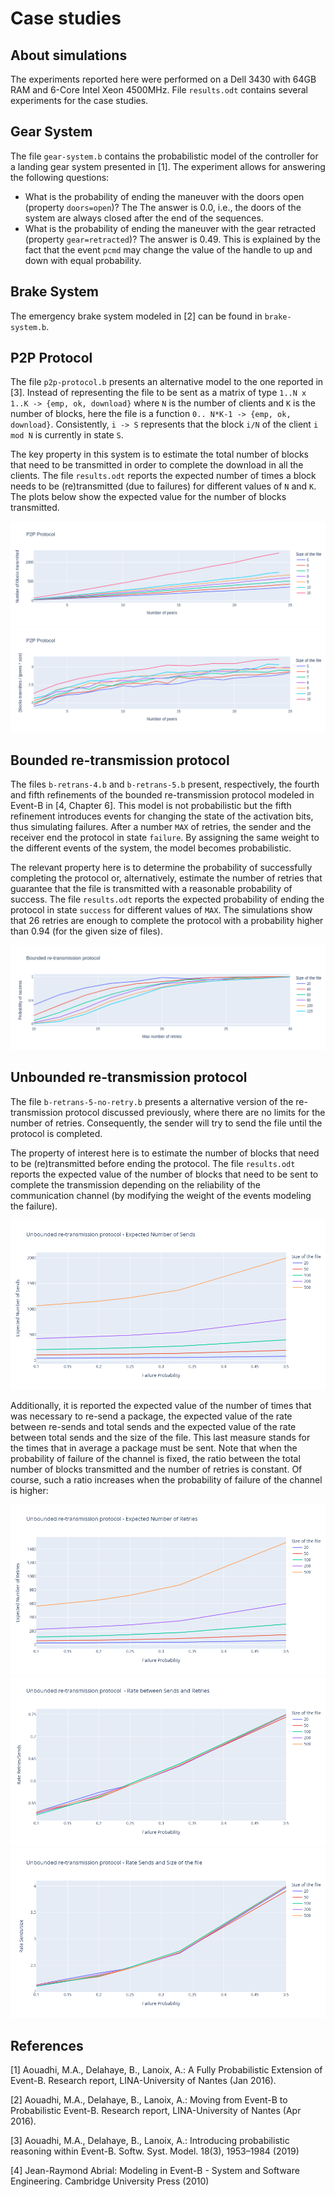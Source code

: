 # Case studies

## About simulations

The experiments reported here were performed on a Dell 3430 with 64GB RAM and
6-Core Intel Xeon 4500MHz. File `results.odt` contains several experiments for
the case studies. 

## Gear System

The file `gear-system.b` contains the probabilistic model of the controller for
a landing gear system presented in [1]. The experiment allows for answering the
following questions:
* What is the probability of ending the maneuver with the doors open (property
  `doors=open`)? The The answer is 0.0, i.e., the doors of the system are
  always closed after the end of the sequences.
* What is the probability of ending the maneuver with the gear retracted
  (property `gear=retracted`)? The answer is 0.49. This is explained by the
  fact that the event `pcmd` may change the value of the handle to up and down
  with equal probability.

## Brake System

The emergency brake system modeled in [2] can be found in `brake-system.b`.

## P2P Protocol

The file `p2p-protocol.b` presents an alternative model to the one reported in
[3]. Instead of representing the file to be sent as  a matrix of type `1..N x
1..K -> {emp, ok, download}` where `N` is the number of clients and `K` is the
number of blocks, here the file is a function `0.. N*K-1 -> {emp, ok,
download}`. Consistently, `i -> S` represents that the block `i/N` of the
client `i mod N` is currently in state `S`. 

The key property in this system is to estimate the total number of blocks that
need to be transmitted in order to complete the download in all the clients.
The file `results.odt` reports the expected number of times a block needs to be
(re)transmitted (due to failures) for different values of `N` and `K`. The
plots below show the expected value for the number of blocks transmitted.

<img src="./plot-p2p.png">

<img src="./plot-p2p-rate.png">

## Bounded re-transmission protocol

The files `b-retrans-4.b` and `b-retrans-5.b` present, respectively, the fourth
and fifth refinements of the bounded re-transmission protocol modeled in
Event-B in [4, Chapter 6]. This model is not probabilistic but the fifth
refinement introduces events for changing the state of the activation bits,
thus simulating failures. After a number `MAX` of retries, the sender and the
receiver end the protocol in state `failure`. By assigning the same weight to
the different events of the system, the model becomes probabilistic. 

The relevant property here is to determine the probability of successfully
completing the protocol or, alternatively, estimate the number of retries that
guarantee that the file is transmitted with a reasonable probability of
success. The file `results.odt` reports the expected probability of ending the
protocol in state `success` for different values of `MAX`. The simulations show
that 26 retries are enough to complete the protocol with a probability higher
than 0.94 (for the given size of files). 

<img src="./plot-brtp.png">

## Unbounded re-transmission protocol

The file `b-retrans-5-no-retry.b` presents a alternative version of the
re-transmission protocol discussed previously, where there are no limits for
the number of retries. Consequently, the sender will try to send the file until
the protocol is completed. 

The property of interest here is to estimate the number of blocks that need to
be (re)transmitted before ending the protocol. The file `results.odt` reports
the expected value of the number of blocks that need to be sent to complete the
transmission depending on the reliability of the communication channel (by
modifying the weight of the events modeling the failure). 

<img src="./plot-urtp-1.png">

Additionally, it is reported the expected value of the number of times that was
necessary to re-send a package, the expected value of the rate between re-sends
and total sends and the expected value of the rate between total sends and the
size of the file. This last measure stands for the times that in average a
package must be sent. Note that when the probability of failure of the channel
is fixed, the ratio between the total number of blocks transmitted and the
number of retries is constant. Of course, such a ratio increases when the
probability of failure of the channel is higher: 

<img src="./plot-urtp-2.png">

<img src="./plot-urtp-3.png">

<img src="./plot-urtp-4.png">

## References
[1]  Aouadhi, M.A., Delahaye, B., Lanoix, A.: A Fully Probabilistic Extension
of Event-B. Research report, LINA-University of Nantes (Jan 2016).

[2]  Aouadhi, M.A., Delahaye, B., Lanoix, A.: Moving from Event-B to
Probabilistic Event-B. Research report, LINA-University of Nantes (Apr 2016).

[3] Aouadhi, M.A., Delahaye, B., Lanoix, A.: Introducing probabilistic
reasoning within Event-B. Softw. Syst. Model. 18(3), 1953–1984 (2019)

[4] Jean-Raymond Abrial: Modeling in Event-B - System and Software Engineering.
Cambridge University Press (2010)

